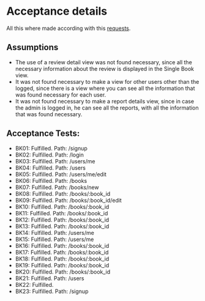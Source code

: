 # Acceptance details

All this where made according with this [requests](https://github.com/IIC2513-2021-1/projects/blob/main/Enunciados/Pruebas%20de%20aceptaci%C3%B3n/Bookers.pdf).

## Assumptions

- The use of a review detail view was not found necessary, since all the necessary information about the review is displayed in the Single Book view.
- It was not found necessary to make a view for other users other than the logged, since there is a view where you can see all the information that was found necessary for each user.
- It was not found necessary to make a report details view, since in case the admin is logged in, he can see all the reports, with all the information that was found necessary.

## Acceptance Tests:

- BK01: Fulfilled. Path: /signup
- BK02: Fulfilled. Path: /login
- BK03: Fulfilled. Path: /users/me
- BK04: Fulfilled. Path: /users
- BK05: Fulfilled. Path: /users/me/edit
- BK06: Fulfilled. Path: /books
- BK07: Fulfilled. Path: /books/new
- BK08: Fulfilled. Path: /books/:book_id
- BK09: Fulfilled. Path: /books/:book_id/edit
- BK10: Fulfilled. Path: /books/:book_id
- BK11: Fulfilled. Path: /books/:book_id
- BK12: Fulfilled. Path: /books/:book_id
- BK13: Fulfilled. Path: /books/:book_id
- BK14: Fulfilled. Path: /users/me
- BK15: Fulfilled. Path: /users/me
- BK16: Fulfilled. Path: /books/:book_id
- BK17: Fulfilled. Path: /books/:book_id
- BK18: Fulfilled. Path: /books/:book_id
- BK19: Fulfilled. Path: /books/:book_id
- BK20: Fulfilled. Path: /books/:book_id
- BK21: Fulfilled. Path: /users
- BK22: Fulfilled.
- BK23: Fulfilled. Path: /signup
